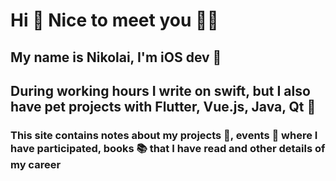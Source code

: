 # Hi 👋 Nice to meet you 👨‍💻
## My name is Nikolai, I'm iOS dev 🍏 
## During working hours I write on swift, but I also have pet projects with Flutter, Vue.js, Java, Qt 👀
### This site contains notes about my projects 👾, events 📅 where I have participated, books 📚 that I have read and other details of my career
